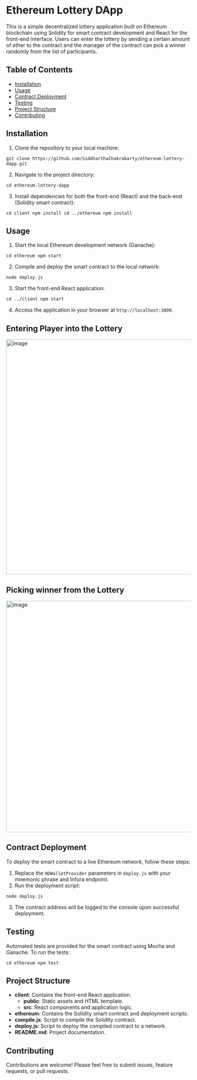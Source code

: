 # Ethereum Lottery DApp

This is a simple decentralized lottery application built on Ethereum blockchain using Solidity for smart contract development and React for the front-end interface. Users can enter the lottery by sending a certain amount of ether to the contract and the manager of the contract can pick a winner randomly from the list of participants.

## Table of Contents

- [Installation](#installation)
- [Usage](#usage)
- [Contract Deployment](#contract-deployment)
- [Testing](#testing)
- [Project Structure](#project-structure)
- [Contributing](#contributing)

## Installation

1. Clone the repository to your local machine:

`git clone https://github.com/SiddharthaChakrabarty/ethereum-lottery-dapp.git`


2. Navigate to the project directory:

`cd ethereum-lottery-dapp`


3. Install dependencies for both the front-end (React) and the back-end (Solidity smart contract):

`cd client
npm install
cd ../ethereum
npm install`


## Usage

1. Start the local Ethereum development network (Ganache):

`cd ethereum
npm start`


2. Compile and deploy the smart contract to the local network:

`node deploy.js`


3. Start the front-end React application:

`cd ../client
npm start`


4. Access the application in your browser at `http://localhost:3000`.


## Entering Player into the Lottery

   <img width="641" alt="image" src="https://github.com/SiddharthaChakrabarty/Ethereum-Lottery-DApp/assets/119057806/b1a941e8-f99e-4415-bea3-a6ae55c30bd9">


   

## Picking winner from the Lottery

   <img width="631" alt="image" src="https://github.com/SiddharthaChakrabarty/Ethereum-Lottery-DApp/assets/119057806/b6f484d9-d42b-436e-b972-36d4fcd9d59d">




## Contract Deployment

To deploy the smart contract to a live Ethereum network, follow these steps:

1. Replace the `HDWalletProvider` parameters in `deploy.js` with your mnemonic phrase and Infura endpoint.
2. Run the deployment script:

`node deploy.js`


3. The contract address will be logged to the console upon successful deployment.

## Testing

Automated tests are provided for the smart contract using Mocha and Ganache. To run the tests:

`cd ethereum
npm test`


## Project Structure

- **client**: Contains the front-end React application.
  - **public**: Static assets and HTML template.
  - **src**: React components and application logic.
- **ethereum**: Contains the Solidity smart contract and deployment scripts.
- **compile.js**: Script to compile the Solidity contract.
- **deploy.js**: Script to deploy the compiled contract to a network.
- **README.md**: Project documentation.

## Contributing

Contributions are welcome! Please feel free to submit issues, feature requests, or pull requests.


